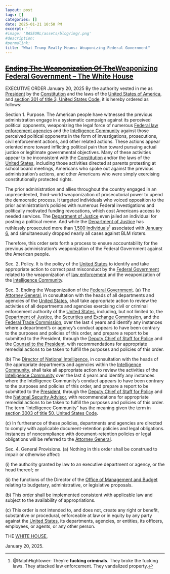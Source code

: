 ```yaml
---
layout: post
tags: []
categories: []
date: 2025-01-21 10:50 PM
excerpt: ''
#image: 'BASEURL/assets/blog/img/.png'
#description:
#permalink:
title: "What Trump Really Means: Weaponizing Federal Government"
---
```



## [~~Ending The Weaponization Of The~~Weaponizing Federal Government – The White House](https://www.whitehouse.gov/presidential-actions/2025/01/ending-the-weaponization-of-the-federal-government/)

EXECUTIVE ORDER
January 20, 2025
By the authority vested in me as [President](https://www.whitehouse.gov/) by the [Constitution](https://constitution.congress.gov/) and the laws of the [United States of America](), and [section 301 of title 3, United States Code](), it is hereby ordered as follows:

Section 1.  Purpose.  The American people have witnessed the previous administration engage in a systematic campaign against its perceived political opponents, weaponizing the legal force of numerous [Federal law enforcement agencies]() and the [Intelligence Community]() against those perceived political opponents in the form of investigations, prosecutions, civil enforcement actions, and other related actions.  These actions appear oriented more toward inflicting political pain than toward pursuing actual justice or legitimate governmental objectives.  Many of these activities appear to be inconsistent with the [Constitution](https://constitution.congress.gov/) and/or the laws of the [United States](), including those activities directed at parents protesting at school board meetings, Americans who spoke out against the previous administration’s actions, and other Americans who were simply exercising constitutionally protected rights.

The prior administration and allies throughout the country engaged in an unprecedented, third-world weaponization of prosecutorial power to upend the democratic process.  It targeted individuals who voiced opposition to the prior administration’s policies with numerous Federal investigations and politically motivated funding revocations, which cost Americans access to needed services.  The [Department of Justice](https://www.justice.gov/) even jailed an individual for posting a political meme.  And while the [Department of Justice](https://www.justice.gov/) has ruthlessly prosecuted more than [1,500 individuals]()[^31] associated with [January 6](), and simultaneously dropped nearly all cases against BLM rioters.

[^31]: @RalphHightower: They’re **fucking criminals**. They broke the fucking laws. They attacked law enforcement. They vandalized property.

Therefore, this order sets forth a process to ensure accountability for the previous administration’s weaponization of the Federal Government against the American people.

Sec. 2.  Policy.  It is the policy of the [United States]() to identify and take appropriate action to correct past misconduct by the [Federal Government]() related to the weaponization of [law enforcement]() and the weaponization of the [Intelligence Community]().

Sec. 3.  Ending the Weaponization of the [Federal Government]().  (a)  The [Attorney General](https://www.justice.gov/), in consultation with the heads of all departments and agencies of the [United States](), shall take appropriate action to review the activities of all departments and agencies exercising civil or criminal enforcement authority of the [United States](), including, but not limited to, the [Department of Justice](https://www.justice.gov/), the [Securities and Exchange Commission](https://www.sec.gov/), and the [Federal Trade Commission](https://www.ftc.gov/), over the last 4 years and identify any instances where a department’s or agency’s conduct appears to have been contrary to the purposes and policies of this order, and prepare a report to be submitted to the President, through the [Deputy Chief of Staff for Policy]() and the [Counsel to the President](), with recommendations for appropriate remedial actions to be taken to fulfill the purposes and policies of this order.

(b)  The [Director of National Intelligence](), in consultation with the heads of the appropriate departments and agencies within the [Intelligence Community](), shall take all appropriate action to review the activities of the [Intelligence Community]() over the last 4 years and identify any instances where the Intelligence Community’s conduct appears to have been contrary to the purposes and policies of this order, and prepare a report to be submitted to the [President](https://www.whitehouse.gov/), through the [Deputy Chief of Staff for Policy]() and the [National Security Advisor](), with recommendations for appropriate remedial actions to be taken to fulfill the purposes and policies of this order.  The term “Intelligence Community” has the meaning given the term in [section 3003 of title 50, United States Code]().

(c)  In furtherance of these policies, departments and agencies are directed to comply with applicable document-retention policies and legal obligations.  Instances of noncompliance with document-retention policies or legal obligations will be referred to the [Attorney General](https://www.justice.gov/).

Sec. 4.  General Provisions.  (a)  Nothing in this order shall be construed to impair or otherwise affect:

(i)   the authority granted by law to an executive department or agency, or the head thereof; or

(ii)  the functions of the Director of the [Office of Management and Budget]() relating to budgetary, administrative, or legislative proposals.

(b)  This order shall be implemented consistent with applicable law and subject to the availability of appropriations.

(c)  This order is not intended to, and does not, create any right or benefit, substantive or procedural, enforceable at law or in equity by any party against the [United States](), its departments, agencies, or entities, its officers, employees, or agents, or any other person.

THE [WHITE HOUSE](https://www.whitehouse.gov/),

January 20, 2025.

